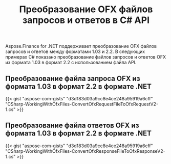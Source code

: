 ﻿---
title: Преобразование OFX файлов запросов и ответов в C# API
linktitle: Преобразование файлов запросов и ответов OFX
type: docs
weight: 20
url: /ru/net/convert-ofx-request-and-response-files/
keywords: Convert OFX File, OFX C# API, Convert OFX, Convert OFX Request, Convert OFX Response, Convert OFX Request C#, C# Convert OFX Response
description: Преобразование файла запроса OFX из формата 1.03 в формат 2.2 в формате .NET. Преобразование файла ответа OFX из формата 1.03 в формат 2.2 в формате .NET.
---
Aspose.Finance for .NET поддерживает преобразование OFX файлов запросов и ответов между форматами 1.03 и 2.2. В следующих примерах C# показано преобразование файлов запросов и ответов OFX из формата 1.03 в формат 2.2 с использованием файла API.
## **Преобразование файла запроса OFX из формата 1.03 в формат 2.2 в формате .NET**
{{< gist "aspose-com-gists" "d3d183d03a9cc8e4ce248a95919a6cff" "CSharp-WorkingWithOfxFiles-ConvertOfxRequestFileToOfxRequestV2-1.cs" >}}
## **Преобразование файла ответов OFX из формата 1.03 в формат 2.2 в формате .NET**
{{< gist "aspose-com-gists" "d3d183d03a9cc8e4ce248a95919a6cff" "CSharp-WorkingWithOfxFiles-ConvertOfxResponseFileToOfxResponseV2-1.cs" >}}
